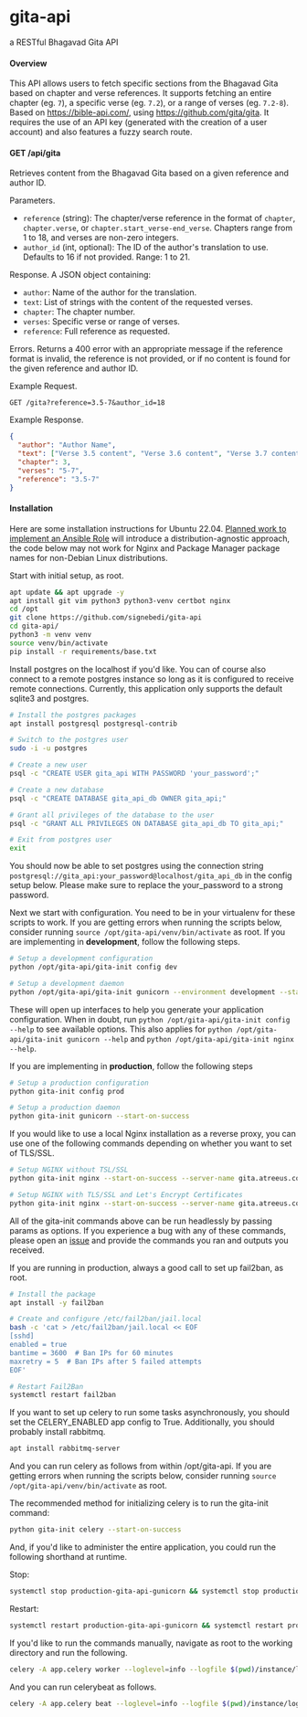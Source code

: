 # gita-api
a RESTful Bhagavad Gita API


#### Overview
This API allows users to fetch specific sections from the Bhagavad Gita based on chapter and verse references. It supports fetching an entire chapter (eg. `7`), a specific verse (eg. `7.2`), or a range of verses (eg. `7.2-8`). Based on https://bible-api.com/, using https://github.com/gita/gita. It requires the use of an API key (generated with the creation of a user account) and also features a fuzzy search route.

#### GET /api/gita
Retrieves content from the Bhagavad Gita based on a given reference and author ID.

Parameters.
- `reference` (string): The chapter/verse reference in the format of `chapter`, `chapter.verse`, or `chapter.start_verse-end_verse`. Chapters range from 1 to 18, and verses are non-zero integers.
- `author_id` (int, optional): The ID of the author's translation to use. Defaults to 16 if not provided. Range: 1 to 21.

Response. A JSON object containing:

- `author`: Name of the author for the translation.
- `text`: List of strings with the content of the requested verses.
- `chapter`: The chapter number.
- `verses`: Specific verse or range of verses.
- `reference`: Full reference as requested.

Errors. Returns a 400 error with an appropriate message if the reference format is invalid, the reference is not provided, or if no content is found for the given reference and author ID.

Example Request.

```
GET /gita?reference=3.5-7&author_id=18
```

Example Response.

```json
{
  "author": "Author Name",
  "text": ["Verse 3.5 content", "Verse 3.6 content", "Verse 3.7 content"],
  "chapter": 3,
  "verses": "5-7",
  "reference": "3.5-7"
}
```

#### Installation

Here are some installation instructions for Ubuntu 22.04. [Planned work to implement an Ansible Role](https://github.com/signebedi/gita-api/issues/30) will introduce a distribution-agnostic approach, the code below may not work for Nginx and Package Manager package names for non-Debian Linux distributions. 

Start with initial setup, as root.

```bash
apt update && apt upgrade -y
apt install git vim python3 python3-venv certbot nginx
cd /opt
git clone https://github.com/signebedi/gita-api
cd gita-api/
python3 -m venv venv 
source venv/bin/activate
pip install -r requirements/base.txt
```

Install postgres on the localhost if you'd like. You can of course also connect to a remote postgres instance so long as it is configured to receive remote connections. Currently, this application only supports the default sqlite3 and postgres.

```bash
# Install the postgres packages
apt install postgresql postgresql-contrib

# Switch to the postgres user
sudo -i -u postgres

# Create a new user
psql -c "CREATE USER gita_api WITH PASSWORD 'your_password';"

# Create a new database
psql -c "CREATE DATABASE gita_api_db OWNER gita_api;"

# Grant all privileges of the database to the user
psql -c "GRANT ALL PRIVILEGES ON DATABASE gita_api_db TO gita_api;"

# Exit from postgres user
exit
```

You should now be able to set postgres using the connection string `postgresql://gita_api:your_password@localhost/gita_api_db` in the config setup below. Please make sure to replace the your_password to a strong password.

Next we start with configuration. You need to be in your virtualenv for these scripts to work. If you are getting errors when running the scripts below, consider running `source /opt/gita-api/venv/bin/activate` as root. If you are implementing in **development**, follow the following steps.

```bash
# Setup a development configuration
python /opt/gita-api/gita-init config dev

# Setup a development daemon
python /opt/gita-api/gita-init gunicorn --environment development --start-on-success
```
These will open up interfaces to help you generate your application configuration. When in doubt, run `python /opt/gita-api/gita-init config --help` to see available options. This also applies for `python /opt/gita-api/gita-init gunicorn --help` and `python /opt/gita-api/gita-init nginx --help`.


If you are implementing in **production**, follow the following steps

```bash
# Setup a production configuration
python gita-init config prod

# Setup a production daemon
python gita-init gunicorn --start-on-success
```

If you would like to use a local Nginx installation as a reverse proxy, you can use one of the following commands depending on whether you want to set of TLS/SSL.
```bash
# Setup NGINX without TSL/SSL
python gita-init nginx --start-on-success --server-name gita.atreeus.com

# Setup NGINX with TLS/SSL and Let's Encrypt Certificates
python gita-init nginx --start-on-success --server-name gita.atreeus.com --ssl-enabled --request-certbot-certs
```

All of the gita-init commands above can be run headlessly by passing params as options. If you experience a bug with any of these commands, please open an [issue](https://github.com/signebedi/gita-api/issues/new) and provide the commands you ran and outputs you received.  

If you are running in production, always a good call to set up fail2ban, as root.

```bash
# Install the package
apt install -y fail2ban

# Create and configure /etc/fail2ban/jail.local
bash -c 'cat > /etc/fail2ban/jail.local << EOF
[sshd]
enabled = true
bantime = 3600  # Ban IPs for 60 minutes
maxretry = 5  # Ban IPs after 5 failed attempts
EOF'

# Restart Fail2Ban
systemctl restart fail2ban
```

If you want to set up celery to run some tasks asynchronously, you should set the CELERY_ENABLED app config to True. Additionally, you should probably install rabbitmq.

```bash
apt install rabbitmq-server
```

And you can run celery as follows from within /opt/gita-api. If you are getting errors when running the scripts below, consider running `source /opt/gita-api/venv/bin/activate` as root.

The recommended method for initializing celery is to run the gita-init command:

```bash
python gita-init celery --start-on-success
```

And, if you'd like to administer the entire application, you could run the following shorthand at runtime.

Stop:
```bash
systemctl stop production-gita-api-gunicorn && systemctl stop production-gita-api-celery && systemctl stop production-gita-api-celerybeat
```

Restart:
```bash
systemctl restart production-gita-api-gunicorn && systemctl restart production-gita-api-celery && systemctl restart production-gita-api-celerybeat
```


If you'd like to run the commands manually, navigate as root to the working directory and run the following.


```bash
celery -A app.celery worker --loglevel=info --logfile $(pwd)/instance/log/celery.log
```

And you can run celerybeat as follows.

```bash
celery -A app.celery beat --loglevel=info --logfile $(pwd)/instance/log/beat.log
```
